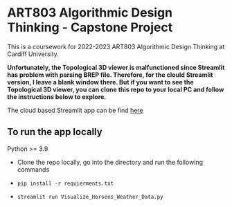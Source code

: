 # ART803 Algorithmic Design Thinking - Capstone Project
This is a coursework for 2022-2023 ART803 Algorithmic Design Thinking at Cardiff University.

**Unfortunately, the Topological 3D viewer is malfunctioned since Streamlit has problem with parsing BREP file. Therefore, for the clould Streamlit version, I leave a blank window there. But if you want to see the Topological 3D viewer, you can clone this repo to your local PC and follow the instructions below to explore.**

The cloud based Streamlit app can be find [here](https://frankart803project.streamlit.app/)

## To run the app locally
Python >= 3.9
- Clone the repo locally, go into the directory and run the following commands

- `pip install -r requierments.txt`

- `streamlit run Visualize_Horsens_Weather_Data.py`
